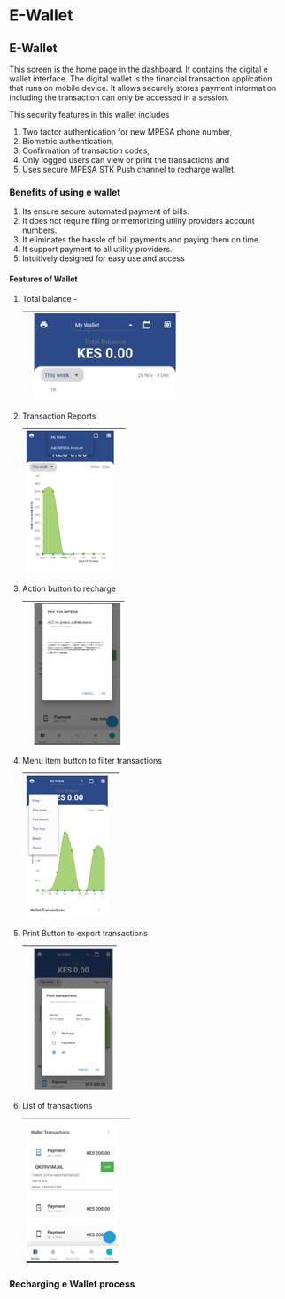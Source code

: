 # E-Wallet

## E-Wallet

This screen is the home page in the dashboard. It contains the digital e wallet interface. The digital wallet is the financial transaction application that runs on mobile device. 
It allows securely stores payment information including the transaction can only be accessed in a session. 

This security features in this wallet includes 

1. Two factor authentication for new MPESA phone number, 
2. Biometric authentication,
3. Confirmation of transaction codes, 
4. Only logged users can view or print the transactions and 
5. Uses secure MPESA STK Push channel to recharge wallet.

### Benefits of using e wallet

1. Its ensure secure automated payment of bills. 
2. It does not require filing or memorizing utility providers account numbers. 
3. It eliminates the hassle of bill payments and paying them on time.  
4. It support payment to all utility providers.
5. Intuitively designed for easy use and access

#### Features of Wallet

1. Total balance - 

   |      | <img src="./images/ewallet/Screenshot_1669863464.png" style="zoom:25%;" /> |
   | ---- | -----------------------------------------------------------: |

   

2. Transaction Reports

   | <img src="./images/ewallet/Screenshot_1669863471.png" style="zoom:25%;" /> |      |
   | ------------------------------------------------------------ | ---- |

   

3. Action button to recharge

   |      | <img src="./images/ewallet/Screenshot_1669863517.png" style="zoom:25%;" /> |
   | ---- | -----------------------------------------------------------: |

   

4. Menu item button to filter transactions

   | <img src="./images/ewallet/Screenshot_1669863503.png" style="zoom:25%;" /> |      |
   | ------------------------------------------------------------ | ---- |

   

5. Print Button to export transactions

   |      | <img src="./images/ewallet/Screenshot_1669863524.png" style="zoom:25%;" /> |
   | ---- | -----------------------------------------------------------: |

   

6. List of transactions

   | <img src="./images/ewallet/Screenshot_1669863512.png" style="zoom:25%;" /> |      |
   | ------------------------------------------------------------ | ---- |

   

### Recharging e Wallet process 